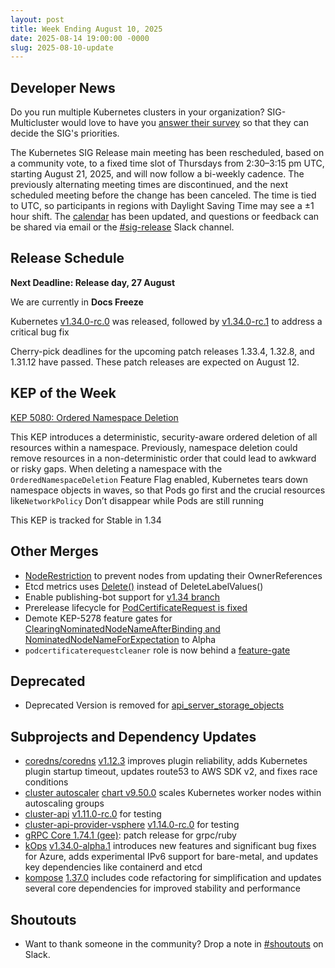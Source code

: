 ```yaml
---
layout: post
title: Week Ending August 10, 2025
date: 2025-08-14 19:00:00 -0000
slug: 2025-08-10-update
---
```


## Developer News

Do you run multiple Kubernetes clusters in your organization?  SIG-Multicluster would love to have you [answer their survey](https://docs.google.com/forms/d/e/1FAIpQLSfwWudp2t0LnXMLiCyv3yUxf_UmCBChN1whK0z3QCN5x8Dj6A/viewform) so that they can decide the SIG's priorities.

The Kubernetes SIG Release main meeting has been rescheduled, based on a community vote, to a fixed time slot of Thursdays from 2:30–3:15 pm UTC, starting August 21, 2025, and will now follow a bi-weekly cadence. The previously alternating meeting times are discontinued, and the next scheduled meeting before the change has been canceled. The time is tied to UTC, so participants in regions with Daylight Saving Time may see a ±1 hour shift. The [calendar](https://www.kubernetes.dev/resources/calendar/) has been updated, and questions or feedback can be shared via email or the [#sig-release](https://kubernetes.slack.com/archives/C2C40FMNF) Slack channel.

## Release Schedule

**Next Deadline: Release day, 27 August**

We are currently in **Docs Freeze**

Kubernetes [v1.34.0-rc.0](https://github.com/kubernetes/kubernetes/blob/master/CHANGELOG/CHANGELOG-1.34.md) was released, followed by [v1.34.0-rc.1](https://github.com/kubernetes/kubernetes/blob/master/CHANGELOG/CHANGELOG-1.34.md) to address a critical bug fix

Cherry-pick deadlines for the upcoming patch releases 1.33.4, 1.32.8, and 1.31.12 have passed. These patch releases are expected on August 12.

## KEP of the Week

[KEP 5080: Ordered Namespace Deletion](https://github.com/kubernetes/enhancements/blob/master/keps/sig-api-machinery/5080-ordered-namespace-deletion/README.md)

This KEP introduces a deterministic, security-aware ordered deletion of all resources within a namespace. Previously, namespace deletion could remove resources in a non-deterministic order that could lead to awkward or risky gaps. When deleting a namespace with the `OrderedNamespaceDeletion` Feature Flag enabled, Kubernetes tears down namespace objects in waves, so that Pods go first and the crucial resources like`NetworkPolicy` Don’t disappear while Pods are still running

This KEP is tracked for Stable in 1.34

## Other Merges

* [NodeRestriction](https://github.com/kubernetes/kubernetes/pull/133470) to prevent nodes from updating their OwnerReferences
* Etcd metrics uses [Delete()](https://github.com/kubernetes/kubernetes/pull/133412) instead of DeleteLabelValues()
* Enable publishing-bot support for [v1.34 branch](https://github.com/kubernetes/kubernetes/pull/133447)
* Prerelease lifecycle for [PodCertificateRequest is fixed](https://github.com/kubernetes/kubernetes/pull/133350)
* Demote KEP-5278 feature gates for [ClearingNominatedNodeNameAfterBinding and NominatedNodeNameForExpectation](https://github.com/kubernetes/kubernetes/pull/133293) to Alpha
* `podcertificaterequestcleaner` role is now behind a [feature-gate](https://github.com/kubernetes/kubernetes/pull/133409)

## Deprecated

* Deprecated Version is removed for [api_server_storage_objects](https://github.com/kubernetes/kubernetes/pull/133431)

## Subprojects and Dependency Updates

* [coredns/coredns](https://github.com/coredns/coredns) [v1.12.3](https://github.com/coredns/coredns/releases/tag/v1.12.3) improves plugin reliability, adds Kubernetes plugin startup timeout, updates route53 to AWS SDK v2, and fixes race conditions
* [cluster autoscaler](https://github.com/kubernetes/autoscaler) [chart v9.50.0](https://github.com/kubernetes/autoscaler/releases/tag/cluster-autoscaler-chart-9.50.0) scales Kubernetes worker nodes within autoscaling groups
* [cluster-api](https://github.com/kubernetes-sigs/cluster-api) [v1.11.0-rc.0](https://github.com/kubernetes-sigs/cluster-api/releases/tag/v1.11.0-rc.1) for testing
* [cluster-api-provider-vsphere](https://github.com/kubernetes-sigs/cluster-api-provider-vsphere) [v1.14.0-rc.0](https://github.com/kubernetes-sigs/cluster-api-provider-vsphere/releases/tag/v1.14.0-rc.0) for testing
* [gRPC Core 1.74.1 (gee)](https://github.com/grpc/grpc/releases/tag/v1.74.1): patch release for grpc/ruby
* [kOps](https://github.com/kubernetes/kops) [v1.34.0-alpha.1](https://github.com/kubernetes/kops/releases/tag/v1.34.0-alpha.1) introduces new features and significant bug fixes for Azure, adds experimental IPv6 support for bare-metal, and updates key dependencies like containerd and etcd
* [kompose](https://github.com/kubernetes/kompose) [1.37.0](https://github.com/kubernetes/kompose/releases/tag/v1.37.0) includes code refactoring for simplification and updates several core dependencies for improved stability and performance

## Shoutouts

* Want to thank someone in the community? Drop a note in [#shoutouts](https://kubernetes.slack.com/archives/C92G08FGD) on Slack.
